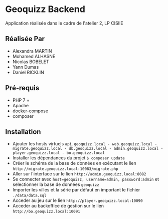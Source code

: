 # Geoquizz Backend

Application réalisée dans le cadre de l'atelier 2, LP CISIIE


## Réalisée Par

- Alexandra MARTIN
- Mohamed ALHASNE
- Nicolas BOBELET
- Yann Dumas
- Daniel RICKLIN

## Pré-requis

- PHP 7 +
- Apache
- docker-compose
- composer

## Installation

- Ajouter les hosts virtuels `api.geoquizz.local - web.geoquizz.local - migrate.geoquizz.local - db.geoquizz.local - admin.geoquizz.local - player.geoquizz.local - bo.geoquizz.local`
- Installer les dépendances du projet `$ composer update`
- Créer le schéma de la base de données en exécutant le lien `http://migrate.geoquizz.local:10083/migrate.php`
- Aller sur l'interface sur le lien `http://admin.geoquizz.local:8082`
- Se connecter avec `host=geoquizz, username=admin, password:admin` et selectionner la base de données `geoquizz`
- Importer les villes et la série par défaut en important le fichier `./data/data.sql`
- Acceder au jeu sur le lien `http://player.geoquizz.local:10090`
- Acceder au backoffice de gestion sur le lien `http://bo.geoquizz.local:10091`
